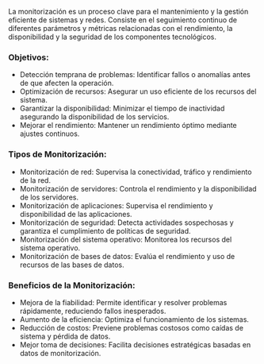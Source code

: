 La monitorización es un proceso clave para el mantenimiento y la gestión eficiente de sistemas y redes. 
Consiste en el seguimiento continuo de diferentes parámetros y métricas relacionadas con el rendimiento, la disponibilidad y la seguridad de los componentes tecnológicos. 

### Objetivos:

* Detección temprana de problemas: Identificar fallos o anomalías antes de que afecten la operación.
* Optimización de recursos: Asegurar un uso eficiente de los recursos del sistema.
* Garantizar la disponibilidad: Minimizar el tiempo de inactividad asegurando la disponibilidad de los servicios.
* Mejorar el rendimiento: Mantener un rendimiento óptimo mediante ajustes continuos.

### Tipos de Monitorización:

* Monitorización de red: Supervisa la conectividad, tráfico y rendimiento de la red.
* Monitorización de servidores: Controla el rendimiento y la disponibilidad de los servidores. 
* Monitorización de aplicaciones:  Supervisa el rendimiento y disponibilidad de las aplicaciones.
* Monitorización de seguridad: Detecta actividades sospechosas y garantiza el cumplimiento de políticas de seguridad.
* Monitorización del sistema operativo: Monitorea los recursos del sistema operativo.
* Monitorización de bases de datos: Evalúa el rendimiento y uso de recursos de las bases de datos.

### Beneficios de la Monitorización:

* Mejora de la fiabilidad: Permite identificar y resolver problemas rápidamente, reduciendo fallos inesperados.
* Aumento de la eficiencia: Optimiza el funcionamiento de los sistemas.
* Reducción de costos: Previene problemas costosos como caídas de sistema y pérdida de datos.
* Mejor toma de decisiones: Facilita decisiones estratégicas basadas en datos de monitorización.
